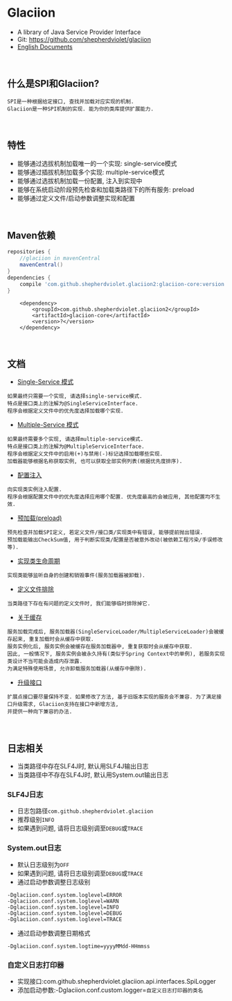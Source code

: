 # Glaciion

* A library of Java Service Provider Interface
* Git: https://github.com/shepherdviolet/glaciion
* [English Documents](https://github.com/shepherdviolet/glaciion/blob/master/docs/index.md)

<br>

## 什么是SPI和Glaciion?

```text
SPI是一种根据给定接口, 查找并加载对应实现的机制. 
Glaciion是一种SPI机制的实现. 能为你的类库提供扩展能力. 
```

<br>

## 特性

* 能够通过选拔机制加载唯一的一个实现: single-service模式
* 能够通过插拔机制加载多个实现: multiple-service模式
* 能够通过选拔机制加载一份配置, 注入到实现中
* 能够在系统启动阶段预先检查和加载类路径下的所有服务: preload
* 能够通过定义文件/启动参数调整实现和配置

<br>

## Maven依赖

```gradle
repositories {
    //glaciion in mavenCentral
    mavenCentral()
}
dependencies {
    compile 'com.github.shepherdviolet.glaciion2:glaciion-core:version'
}
```

```maven
    <dependency>    
        <groupId>com.github.shepherdviolet.glaciion2</groupId>
        <artifactId>glaciion-core</artifactId>
        <version>?</version> 
    </dependency>
```

<br>

## 文档

* [Single-Service 模式](https://github.com/shepherdviolet/glaciion/blob/master/docs/single-service-mode-cn.md)

```text
如果最终只需要一个实现, 请选择single-service模式. 
特点是接口类上的注解为@SingleServiceInterface. 
程序会根据定义文件中的优先度选择加载哪个实现. 
```

* [Multiple-Service 模式](https://github.com/shepherdviolet/glaciion/blob/master/docs/multiple-service-mode-cn.md)

```text
如果最终需要多个实现, 请选择multiple-service模式. 
特点是接口类上的注解为@MultipleServiceInterface. 
程序会根据定义文件中的启用(+)与禁用(-)标记选择加载哪些实现. 
加载器能够根据名称获取实例, 也可以获取全部实例列表(根据优先度排序). 
```

* [配置注入](https://github.com/shepherdviolet/glaciion/blob/master/docs/property-injection-cn.md)

```text
向实现类实例注入配置. 
程序会根据配置文件中的优先度选择应用哪个配置. 优先度最高的会被应用, 其他配置均不生效. 
```

* [预加载(preload)](https://github.com/shepherdviolet/glaciion/blob/master/docs/preload-cn.md)

```text
预先检查并加载SPI定义, 若定义文件/接口类/实现类中有错误, 能够提前抛出错误. 
预加载能输出CheckSum值, 用于判断实现类/配置是否被意外改动(被依赖工程污染/手误修改等).
```

* [实现类生命周期](https://github.com/shepherdviolet/glaciion/blob/master/docs/implementation-lifecycle-cn.md)

```text
实现类能够监听自身的创建和销毁事件(服务加载器被卸载). 
```

* [定义文件排除](https://github.com/shepherdviolet/glaciion/blob/master/docs/file-exclusion-cn.md)

```text
当类路径下存在有问题的定义文件时, 我们能够临时排除掉它. 
```

* [关于缓存](https://github.com/shepherdviolet/glaciion/blob/master/docs/about-cache-cn.md)

```text
服务加载完成后, 服务加载器(SingleServiceLoader/MultipleServiceLoader)会被缓存起来, 重复加载时会从缓存中获取. 
服务实例化后, 服务实例会被缓存在服务加载器中, 重复获取时会从缓存中获取. 
因此, 一般情况下, 服务实例会被永久持有(类似于Spring Context中的单例), 若服务实现类设计不当可能会造成内存泄露. 
为满足特殊使用场景, 允许卸载服务加载器(从缓存中删除).
```

* [升级接口](https://github.com/shepherdviolet/glaciion/blob/master/docs/upgrade-interface-cn.md)

```text
扩展点接口要尽量保持不变. 如果修改了方法, 基于旧版本实现的服务会不兼容. 为了满足接口升级需求, Glaciion支持在接口中新增方法, 
并提供一种向下兼容的办法. 
```

<br>

## 日志相关

* 当类路径中存在SLF4J时, 默认用SLF4J输出日志
* 当类路径中不存在SLF4J时, 默认用System.out输出日志

### SLF4J日志

* 日志包路径`com.github.shepherdviolet.glaciion`
* 推荐级别`INFO`
* 如果遇到问题, 请将日志级别调至`DEBUG`或`TRACE`

### System.out日志

* 默认日志级别为`OFF`
* 如果遇到问题, 请将日志级别调至`DEBUG`或`TRACE`
* 通过启动参数调整日志级别

```text
-Dglaciion.conf.system.loglevel=ERROR
-Dglaciion.conf.system.loglevel=WARN
-Dglaciion.conf.system.loglevel=INFO
-Dglaciion.conf.system.loglevel=DEBUG
-Dglaciion.conf.system.loglevel=TRACE
```

* 通过启动参数调整日期格式

```text
-Dglaciion.conf.system.logtime=yyyyMMdd-HHmmss
```

### 自定义日志打印器

* 实现接口:com.github.shepherdviolet.glaciion.api.interfaces.SpiLogger
* 添加启动参数:-Dglaciion.conf.custom.logger=`自定义日志打印器的类名`
